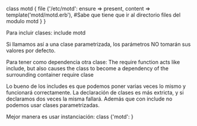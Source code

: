 class motd {
        file {'/etc/motd':
                ensure => present,
                content => template('motd/motd.erb'), #Sabe que tiene que ir al directorio files del modulo motd
        }
}


Para incluir clases:
include motd

Si llamamos así a una clase parametrizada, los parámetros NO tomarán sus valores por defecto.

Para tener como dependencia otra clase:
  The require function acts like include, but also causes the class to become a dependency of the surrounding container
require clase

Lo bueno de los includes es que podemos poner varias veces lo mismo y funcionará correctamente.
La declaración de clases es más extricta, y si declaramos dos veces la misma fallará.
Además que con include no podemos usar clases parametrizadas.

Mejor manera es usar instanciación: class {'motd': }
